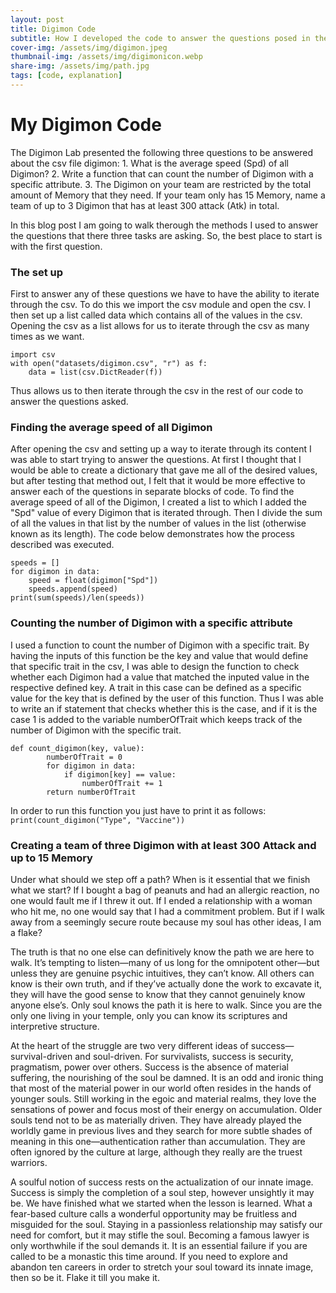 ```yaml
---
layout: post
title: Digimon Code
subtitle: How I developed the code to answer the questions posed in the digimon lab
cover-img: /assets/img/digimon.jpeg
thumbnail-img: /assets/img/digimonicon.webp
share-img: /assets/img/path.jpg
tags: [code, explanation]
---
```


# My Digimon Code

The Digimon Lab presented the following three questions to be answered about the csv file digimon: 1. What is the average speed (Spd) of all Digimon? 2. Write a function that can count the number of Digimon with a specific attribute. 3. The Digimon on your team are restricted by the total amount of Memory that they need. If your team only has 15 Memory, name a team of up to 3 Digimon that has at least 300 attack (Atk) in total.

In this blog post I am going to walk therough the methods I used to answer the questions that there three tasks are asking. So, the best place to start is with the first question.


### The set up
First to answer any of these questions we have to have the ability to iterate through the csv. To do this we import the csv module and open the csv. I then set up a list called data which contains all of the values in the csv. Opening the csv as a list allows for us to iterate through the csv as many times as we want.

```
import csv
with open("datasets/digimon.csv", "r") as f:
    data = list(csv.DictReader(f))
```

Thus allows us to then iterate through the csv in the rest of our code to answer the questions asked. 


### Finding the average speed of all Digimon

After opening the csv and setting up a way to iterate through its content I was able to start trying to answer the questions. At first I thought that I would be able to create a dictionary that gave me all of the desired values, but after testing that method out, I felt that it would be more effective to answer each of the questions in separate blocks of code. To find the average speed of all of the Digimon, I created a list to which I added the "Spd" value of every Digimon that is iterated through. Then I divide the sum of all the values in that list by the number of values in the list (otherwise known as its length). The code below demonstrates how the process described was executed. 

```
speeds = []
for digimon in data:
    speed = float(digimon["Spd"])
    speeds.append(speed)
print(sum(speeds)/len(speeds))
```

### Counting the number of Digimon with a specific attribute

I used a function to count the number of Digimon with a specific trait. By having the inputs of this function be the key and value that would define that specific trait in the csv, I was able to design the function to check whether each Digimon had a value that matched the inputed value in the respective defined key. A trait in this case can be defined as a specific value for the key that is defined by the user of this function. Thus I was able to write an if statement that checks whether this is the case, and if it is the case 1 is added to the variable numberOfTrait which keeps track of the number of Digimon with the specific trait. 

```
def count_digimon(key, value):
        numberOfTrait = 0
        for digimon in data:
            if digimon[key] == value:
                numberOfTrait += 1
        return numberOfTrait

```

In order to run this function you just have to print it as follows: `print(count_digimon("Type", "Vaccine"))`

### Creating a team of three Digimon with at least 300 Attack and up to 15 Memory

Under what should we step off a path? When is it essential that we finish what we start? If I bought a bag of peanuts and had an allergic reaction, no one would fault me if I threw it out. If I ended a relationship with a woman who hit me, no one would say that I had a commitment problem. But if I walk away from a seemingly secure route because my soul has other ideas, I am a flake?

The truth is that no one else can definitively know the path we are here to walk. It’s tempting to listen—many of us long for the omnipotent other—but unless they are genuine psychic intuitives, they can’t know. All others can know is their own truth, and if they’ve actually done the work to excavate it, they will have the good sense to know that they cannot genuinely know anyone else’s. Only soul knows the path it is here to walk. Since you are the only one living in your temple, only you can know its scriptures and interpretive structure.

At the heart of the struggle are two very different ideas of success—survival-driven and soul-driven. For survivalists, success is security, pragmatism, power over others. Success is the absence of material suffering, the nourishing of the soul be damned. It is an odd and ironic thing that most of the material power in our world often resides in the hands of younger souls. Still working in the egoic and material realms, they love the sensations of power and focus most of their energy on accumulation. Older souls tend not to be as materially driven. They have already played the worldly game in previous lives and they search for more subtle shades of meaning in this one—authentication rather than accumulation. They are often ignored by the culture at large, although they really are the truest warriors.

A soulful notion of success rests on the actualization of our innate image. Success is simply the completion of a soul step, however unsightly it may be. We have finished what we started when the lesson is learned. What a fear-based culture calls a wonderful opportunity may be fruitless and misguided for the soul. Staying in a passionless relationship may satisfy our need for comfort, but it may stifle the soul. Becoming a famous lawyer is only worthwhile if the soul demands it. It is an essential failure if you are called to be a monastic this time around. If you need to explore and abandon ten careers in order to stretch your soul toward its innate image, then so be it. Flake it till you make it.
